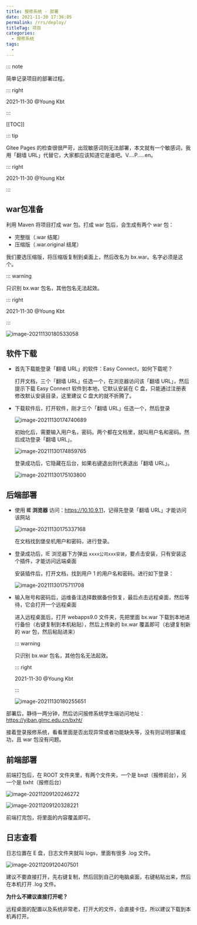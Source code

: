 ```yaml
---
title: 报修系统 - 部署
date: 2021-11-30 17:36:05
permalink: /rrs/deploy/
titleTag: 项目
categories:
  - 报修系统
tags:
  - 
---
```


::: note 

简单记录项目的部署过程。

::: right

2021-11-30 @Young Kbt

:::

[[TOC]]

::: tip 

Gitee Pages 的检查很很严苛，出现敏感词则无法部署，本文就有一个敏感词，我用「翻墙 URL」代替它，大家都应该知道它是谁吧。V....P.....en。

::: right

2021-11-30 @Young Kbt

:::

## war包准备

利用 Maven 将项目打成 war 包。打成 war 包后，会生成有两个 war 包：

- 完整版（.war 结尾）
- 压缩版（.war.original 结尾）

我们要选压缩版，将压缩版复制到桌面上，然后改名为 bx.war。名字必须是这个。

::: warning

只识别 bx.war 包名，其他包名无法起效。

::: right

2021-11-30 @Young Kbt

:::

![image-20211130180533058](https://fastly.jsdelivr.net/gh/Kele-Bingtang/static/img/%E9%A1%B9%E7%9B%AE/%E6%8A%A5%E4%BF%AE/20211130180542.png)

## 软件下载

- 首先下载能登录「翻墙 URL」的软件：Easy Connect，如何下载呢？

    打开文档，三个「翻墙 URL」任选一个，在浏览器访问该「翻墙 URL」，然后提示下载 Easy Connect 软件到本地，它默认安装在 C 盘，只能通过注册表修改默认安装目录，这里建议 C 盘大的就不折腾了。

- 下载软件后，打开软件，刚才三个「翻墙 URL」任选一个，然后登录

    ![image-20211130174740689](https://fastly.jsdelivr.net/gh/Kele-Bingtang/static/img/%E9%A1%B9%E7%9B%AE/%E6%8A%A5%E4%BF%AE/20211130174741.png)

    初始化后，需要输入用户名，密码。两个都在文档里，就叫用户名和密码。然后成功登录「翻墙 URL」。

    ![image-20211130174859765](https://fastly.jsdelivr.net/gh/Kele-Bingtang/static/img/%E9%A1%B9%E7%9B%AE/%E6%8A%A5%E4%BF%AE/20211130174901.png)

    登录成功后，它隐藏在后台，如果右键退出则代表退出「翻墙 URL」。

    ![image-20211130175103800](https://fastly.jsdelivr.net/gh/Kele-Bingtang/static/img/%E9%A1%B9%E7%9B%AE/%E6%8A%A5%E4%BF%AE/20211130175105.png)

## 后端部署

- 使用 **IE 浏览器** 访问：<https://10.10.9.11>，记得先登录「翻墙 URL」才能访问该网站

    ![image-20211130175337168](https://fastly.jsdelivr.net/gh/Kele-Bingtang/static/img/%E9%A1%B9%E7%9B%AE/%E6%8A%A5%E4%BF%AE/20211130175339.png)

    在文档找到堡垒机用户和密码，进行登录。

- 登录成功后，IE 浏览器下方弹出 `xxxx公司xxx安装`，要点击安装，只有安装这个插件，才能访问远端桌面

    安装插件后，打开文档，找到用户 1 的用户名和密码。进行如下登录：

    ![image-20211130175711708](https://fastly.jsdelivr.net/gh/Kele-Bingtang/static/img/%E9%A1%B9%E7%9B%AE/%E6%8A%A5%E4%BF%AE/20211130175714.png)

- 输入账号和密码后，运维备注选择数据备份恢复，最后点击远程桌面，然后等待，它会打开一个远程桌面

    进入远程桌面后，打开 webapps9.0 文件夹，先把里面 bx.war 下载到本地进行备份（右键复制到本机粘贴），然后上传新的 bx.war 覆盖即可（右键复制新的 war 包，然后粘贴进来）

    ::: warning

    只识别 bx.war 包名，其他包名无法起效。

    ::: right

    2021-11-30 @Young Kbt

    :::

    ![image-20211130180255651](https://fastly.jsdelivr.net/gh/Kele-Bingtang/static/img/%E9%A1%B9%E7%9B%AE/%E6%8A%A5%E4%BF%AE/20211130180300.png)

部署后，静待一两分钟，然后访问报修系统学生端访问地址：<https://yiban.glmc.edu.cn/bxht/>

接着登录报修系统，看看里面是否出现异常或者功能缺失等，没有则证明部署成功，且 war 包没有问题。



## 前端部署

前端打包后，在 ROOT 文件夹里，有两个文件夹，一个是 bxqt（报修前台），另一个是 bxht（报修后台）

![image-20211209120246272](https://fastly.jsdelivr.net/gh/Kele-Bingtang/static/img/%E9%A1%B9%E7%9B%AE/%E6%8A%A5%E4%BF%AE/20211209120659.png)

![image-20211209120328221](https://fastly.jsdelivr.net/gh/Kele-Bingtang/static/img/%E9%A1%B9%E7%9B%AE/%E6%8A%A5%E4%BF%AE/20211209120704.png)

前端打完包，将里面的内容覆盖即可。

## 日志查看

日志位置在 E 盘，日志文件夹就叫 logs，里面有很多 .log 文件。

![image-20211209120407501](https://fastly.jsdelivr.net/gh/Kele-Bingtang/static/img/%E9%A1%B9%E7%9B%AE/%E6%8A%A5%E4%BF%AE/20211209120720.png)

建议不要直接打开，先右键复制，然后回到自己的电脑桌面，右键粘贴出来，然后在本机打开 .log 文件。

**为什么不建议直接打开呢？**

远程桌面的配置以及系统非常老，打开大的文件，会直接卡住，所以建议下载到本机再打开。

